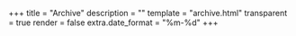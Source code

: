 +++
title = "Archive"
description = ""
template = "archive.html"
transparent = true
render = false
extra.date_format = "%m-%d"
+++

